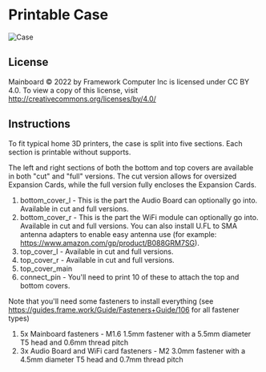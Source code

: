 # Printable Case

![Case](https://user-images.githubusercontent.com/28994301/162662956-01da9932-f107-480f-8958-fde0c1e6853d.jpg)

## License

Mainboard © 2022 by Framework Computer Inc is licensed under CC BY 4.0.
To view a copy of this license, visit http://creativecommons.org/licenses/by/4.0/

## Instructions

To fit typical home 3D printers, the case is split into five sections.  Each section is printable without supports.

The left and right sections of both the bottom and top covers are available in both "cut" and "full" versions.  The cut version allows for oversized Expansion Cards, while the full version fully encloses the Expansion Cards.

1. bottom_cover_l - This is the part the Audio Board can optionally go into.  Available in cut and full versions.
2. bottom_cover_r - This is the part the WiFi module can optionally go into.  Available in cut and full versions.  You can also install U.FL to SMA antenna adapters to enable easy antenna use (for example: https://www.amazon.com/gp/product/B088GRM7SG).
3. top_cover_l - Available in cut and full versions.
4. top_cover_r - Available in cut and full versions.
5. top_cover_main
6. connect_pin - You'll need to print 10 of these to attach the top and bottom covers.

Note that you'll need some fasteners to install everything (see https://guides.frame.work/Guide/Fasteners+Guide/106 for all fastener types)

1. 5x Mainboard fasteners - M1.6 1.5mm fastener with a 5.5mm diameter T5 head and 0.6mm thread pitch
2. 3x Audio Board and WiFi card fasteners - M2 3.0mm fastener with a 4.5mm diameter T5 head and 0.7mm thread pitch
